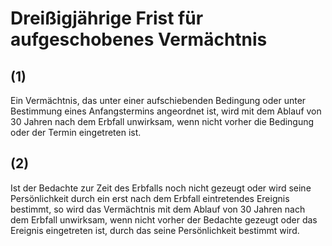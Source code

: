 # Dreißigjährige Frist für aufgeschobenes Vermächtnis



## (1)

 Ein Vermächtnis, das unter einer aufschiebenden Bedingung oder unter Bestimmung eines Anfangstermins angeordnet ist, wird mit dem Ablauf von 30 Jahren nach dem Erbfall unwirksam, wenn nicht vorher die Bedingung oder der Termin eingetreten ist.

## (2)

 Ist der Bedachte zur Zeit des Erbfalls noch nicht gezeugt oder wird seine Persönlichkeit durch ein erst nach dem Erbfall eintretendes Ereignis bestimmt, so wird das Vermächtnis mit dem Ablauf von 30 Jahren nach dem Erbfall unwirksam, wenn nicht vorher der Bedachte gezeugt oder das Ereignis eingetreten ist, durch das seine Persönlichkeit bestimmt wird. 

